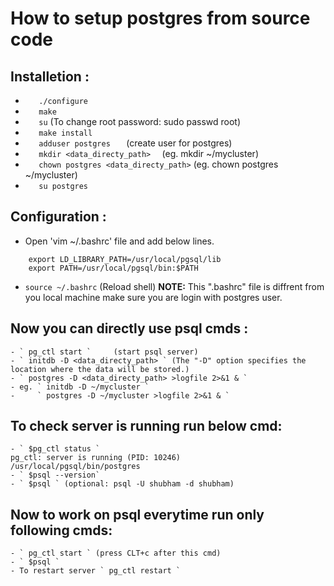 # How to setup postgres from source code

## Installetion :
- `    ./configure `
- `    make `
- `    su ` (To change root password: sudo passwd root)
- `    make install  `
- `    adduser postgres    ` (create user for postgres)
- `    mkdir <data_directy_path>   ` (eg. mkdir ~/mycluster)
- `    chown postgres <data_directy_path> ` (eg. chown postgres ~/mycluster)
- `    su postgres `

## Configuration :
-   Open 'vim ~/.bashrc' file and add below lines.
``` 
    export LD_LIBRARY_PATH=/usr/local/pgsql/lib  
    export PATH=/usr/local/pgsql/bin:$PATH 
```
   - ` source ~/.bashrc ` (Reload shell)
   **NOTE:** This ".bashrc" file is diffrent from you local machine make sure you are login with postgres user.

## Now you can directly use psql cmds :
    - ` pg_ctl start `     (start psql server)
    - ` initdb -D <data_directy_path> ` (The "-D" option specifies the location where the data will be stored.)
    - ` postgres -D <data_directy_path> >logfile 2>&1 & `
    - eg. ` initdb -D ~/mycluster `
    -     ` postgres -D ~/mycluster >logfile 2>&1 & `

## To check server is running run below cmd: 
    - ` $pg_ctl status `         
    pg_ctl: server is running (PID: 10246)
    /usr/local/pgsql/bin/postgres
    - ` $psql --version`
    - ` $psql ` (optional: psql -U shubham -d shubham)

## Now to work on psql everytime run only following cmds:
    - ` pg_ctl start ` (press CLT+c after this cmd)
    - ` $psql `
    - To restart server ` pg_ctl restart ` 